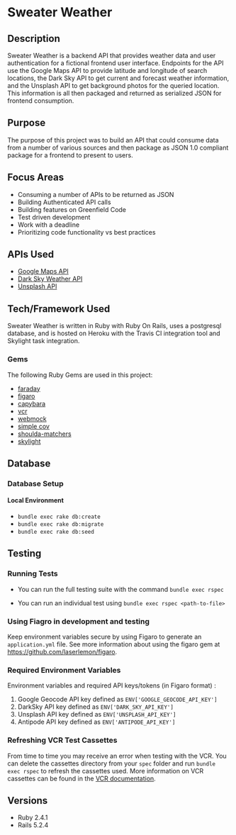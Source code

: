 # Sweater Weather

## Description

Sweater Weather is a backend API that provides weather data and user authentication for a fictional frontend user interface. Endpoints for the API use the Google Maps API to provide latitude and longitude of search locations, the Dark Sky API to get current and forecast weather information, and the Unsplash API to get background photos for the queried location. This information is all then packaged and returned as serialized JSON for frontend consumption.

## Purpose

The purpose of this project was to build an API that could consume data from a number of various sources and then package as JSON 1.0 compliant package for a frontend to present to users.

## Focus Areas

* Consuming a number of APIs to be returned as JSON
* Building Authenticated API calls
* Building features on Greenfield Code
* Test driven development
* Work with a deadline
* Prioritizing code functionality vs best practices

## APIs Used
* [Google Maps API](https://developers.google.com/maps/documentation)
* [Dark Sky Weather API](https://darksky.net/dev)
* [Unsplash API](https://unsplash.com/developers)

## Tech/Framework Used

Sweater Weather is written in Ruby with Ruby On Rails, uses a postgresql database, and is hosted on Heroku with the Travis CI integration tool and Skylight task integration.

### Gems
The following Ruby Gems are used in this project:

* [faraday](https://github.com/lostisland/faraday)
* [figaro](https://github.com/laserlemon/figaro)
* [capybara](https://github.com/teamcapybara/capybara)
* [vcr](https://github.com/vcr/vcr)
* [webmock](https://github.com/bblimke/webmock)
* [simple cov](https://github.com/colszowka/simplecov)
* [shoulda-matchers](https://github.com/thoughtbot/shoulda-matchers)
* [skylight](https://www.skylight.io/)

## Database

### Database Setup

#### Local Environment
  - `bundle exec rake db:create`
  - `bundle exec rake db:migrate`
  - `bundle exec rake db:seed`

## Testing

### Running Tests
  - You can run the full testing suite with the command `bundle exec rspec`

  - You can run an individual test using `bundle exec rspec <path-to-file>`

### Using Fiagro in development and testing
Keep environment variables secure by using Figaro to generate an `application.yml` file. See more information about using the figaro gem at https://github.com/laserlemon/figaro.

### Required Environment Variables
Environment variables and required API keys/tokens (in Figaro format) :
1. Google Geocode API key defined as `ENV['GOOGLE_GEOCODE_API_KEY']`
1. DarkSky API key defined as `ENV['DARK_SKY_API_KEY']`
1. Unsplash API key defined as `ENV['UNSPLASH_API_KEY']`
1. Antipode API key defined as `ENV['ANTIPODE_API_KEY']`

### Refreshing VCR Test Cassettes
From time to time you may receive an error when testing with the VCR. You can delete the cassettes directory from your `spec` folder and run `bundle exec rspec` to refresh the cassettes used. More information on VCR cassettes can be found in the [VCR documentation](https://github.com/vcr/vcr).

## Versions
- Ruby 2.4.1
- Rails 5.2.4
